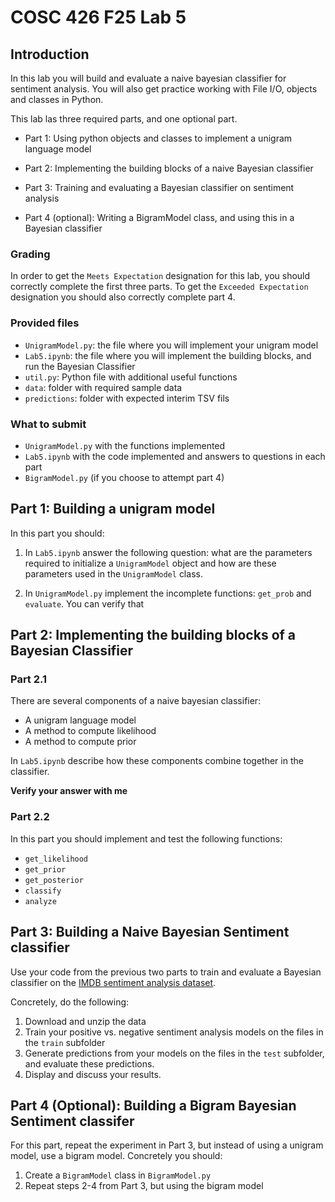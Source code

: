 # COSC 426 F25 Lab 5

## Introduction

In this lab you will build and evaluate a naive bayesian classifier for sentiment analysis. You will also get practice working with File I/O, objects and classes in Python. 

This lab las three required parts, and one optional part. 

* Part 1: Using python objects and classes to implement a unigram language model 

* Part 2: Implementing the building blocks of a naive Bayesian classifier 

* Part 3: Training and evaluating a Bayesian classifier on sentiment analysis

* Part 4 (optional): Writing a BigramModel class, and using this in a Bayesian classifier


### Grading
In order to get the `Meets Expectation` designation for this lab, you should correctly complete the first three parts. To get the `Exceeded Expectation` designation you should also correctly complete part 4. 

### Provided files

- `UnigramModel.py`: the file where you will implement your unigram model
- `Lab5.ipynb`: the file where you will implement the building blocks, and run the Bayesian Classifier
- `util.py`: Python file with additional useful functions
- `data`: folder with required sample data
- `predictions`: folder with expected interim TSV fils

### What to submit

- `UnigramModel.py` with the functions implemented
- `Lab5.ipynb` with the code implemented and answers to questions in each part
- `BigramModel.py` (if you choose to attempt part 4)

## Part 1: Building a unigram model

In this part you should: 

1.  In `Lab5.ipynb` answer the following question: what are the parameters required to initialize a `UnigramModel` object and how are these parameters used in the `UnigramModel` class. 


2. In `UnigramModel.py` implement the incomplete functions: `get_prob` and `evaluate`. You can verify that 


## Part 2: Implementing the building blocks of a Bayesian Classifier

### Part 2.1
There are several components of a naive bayesian classifier: 

* A unigram language model
* A method to compute likelihood
* A method to compute prior

In `Lab5.ipynb` describe how these components combine together in the classifier.  

**Verify your answer with me**

### Part 2.2

In this part you should implement and test the following functions: 

* `get_likelihood`
* `get_prior`
* `get_posterior`
* `classify`
* `analyze`

## Part 3: Building a Naive Bayesian Sentiment classifier

Use your code from the previous two parts to train and evaluate a Bayesian classifier on the [IMDB sentiment analysis
dataset](https://ai.stanford.edu/~amaas/data/sentiment/). 

Concretely, do the following:

1. Download and unzip the data
2. Train your positive vs. negative sentiment analysis models on the files in the `train` subfolder
3. Generate predictions from your models on the files in the `test` subfolder, and evaluate these predictions. 
4. Display and discuss your results. 

## Part 4 (Optional): Building a Bigram Bayesian Sentiment classifer

For this part, repeat the experiment in Part 3, but instead of using a unigram model, use a bigram model. Concretely you should: 

1. Create a `BigramModel` class in `BigramModel.py`
2. Repeat steps 2-4 from Part 3, but using the bigram model




